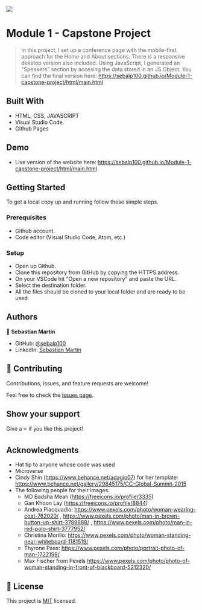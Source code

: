 ![](https://img.shields.io/badge/Microverse-blueviolet)

# Module 1 - Capstone Project

> In this project, I set up a conference page with the mobile-first approach for the Home and About sections.
> There is a responsive dekstop version also included.
> Using JavaScript, I generated an "Speakers" section by accesing the data stored in an JS Object.
> You can find the final version here: https://sebalp100.github.io/Module-1-capstone-project/html/main.html

## Built With

- HTML, CSS, JAVASCRIPT
- Visual Studio Code.
- Github Pages

## Demo

- Live version of the website here: https://sebalp100.github.io/Module-1-capstone-project/html/main.html

## Getting Started

To get a local copy up and running follow these simple steps.

### Prerequisites

- Github account.
- Code editor (Visual Studio Code, Atom, etc.)

### Setup

- Open up Github.
- Clone this repository from GitHub by copying the HTTPS address.
- On your VSCode hit "Open a new repository" and paste the URL.
- Select the destination folder.
- All the files should be cloned to your local folder and are ready to be used.

## Authors

👤 **Sebastian Martin**

- GitHub: [@sebalp100](https://github.com/sebalp100)
- LinkedIn: [Sebastian Martin](https://www.linkedin.com/in/sebastian-martin-956b2724a/)

## 🤝 Contributing

Contributions, issues, and feature requests are welcome!

Feel free to check the [issues page](../../issues/).

## Show your support

Give a ⭐️ if you like this project!

## Acknowledgments

- Hat tip to anyone whose code was used
- Microverse
- Cindy Shin (https://www.behance.net/adagio07) for her template: https://www.behance.net/gallery/29845175/CC-Global-Summit-2015
- The following people for their images:
  - MD Badsha Meah (https://freeicons.io/profile/3335)
  - Gan Khoon Lay (https://freeicons.io/profile/8844)
  - Andrea Piacquadio: https://www.pexels.com/photo/woman-wearing-coat-762020/ , https://www.pexels.com/photo/man-in-brown-button-up-shirt-3789888/ , https://www.pexels.com/photo/man-in-red-polo-shirt-3777952/
  - Christina Morillo: https://www.pexels.com/photo/woman-standing-near-whiteboard-1181519/
  - Thyrone Paas: https://www.pexels.com/photo/portrait-photo-of-man-1722198/
  - Max Fischer from Pexels https://www.pexels.com/photo/photo-of-woman-standing-in-front-of-blackboard-5212320/

## 📝 License

This project is [MIT](./LICENSE) licensed.
